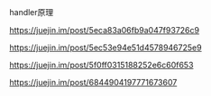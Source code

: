 handler原理

https://juejin.im/post/5eca83a06fb9a047f93726c9

https://juejin.im/post/5ec53e94e51d4578946725e9

https://juejin.im/post/5f0ff0315188252e6c60f653

https://juejin.im/post/6844904197771673607
